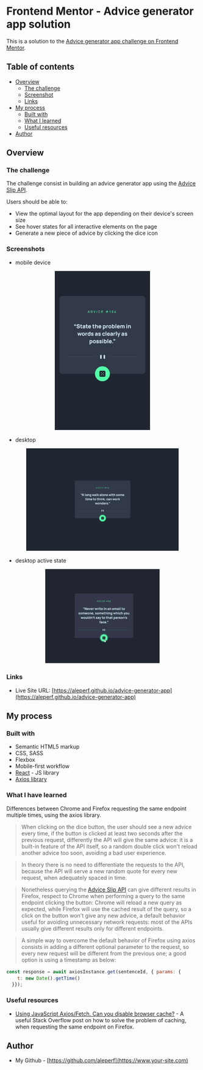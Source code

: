 # Frontend Mentor - Advice generator app solution

This is a solution to the [Advice generator app challenge on Frontend Mentor](https://www.frontendmentor.io/challenges/advice-generator-app-QdUG-13db). 

## Table of contents

- [Overview](#overview)
  - [The challenge](#the-challenge)
  - [Screenshot](#screenshot)
  - [Links](#links)
- [My process](#my-process)
  - [Built with](#built-with)
  - [What I learned](#what-i-learned)
  - [Useful resources](#useful-resources)
- [Author](#author)



## Overview

### The challenge

The challenge consist in building an advice generator app using the [Advice Slip API](https://api.adviceslip.com/).

Users should be able to:

- View the optimal layout for the app depending on their device's screen size
- See hover states for all interactive elements on the page
- Generate a new piece of advice by clicking the dice icon

### Screenshots

- mobile device

<p align="center">
 <img src="./screenshots/mobile-screenshot-1.png" width="250" title="advice app mobile screenshot">
 </p>

 - desktop


<p align="center">
 <img src="./screenshots/desktop-screenshot-1.png" width="400" title="advice app mobile screenshot">
 </p>


 - desktop active state

<p align="center">
 <img src="./screenshots/active-state.png" width="300" title="advice app mobile screenshot">
 </p>

### Links
- Live Site URL: [https://aleperf.github.io/advice-generator-app](https://aleperf.github.io/advice-generator-app)

## My process

### Built with

- Semantic HTML5 markup
- CSS, SASS
- Flexbox
- Mobile-first workflow
- [React](https://reactjs.org/) - JS library
- [Axios library](https://axios-http.com/)



### What I have learned
 Differences between Chrome and Firefox requesting the same endpoint multiple times, using the axios library.


>When clicking on the dice button, the user should see a new advice every time,  if the button is clicked at least two seconds after the previous request, differently the API will give the same advice: it is a built-in feature of the API itself, so a random double click won't reload another advice too soon, avoiding a bad user experience.

>In theory there is no need to differentiate the requests to the API, because the API will serve a new random quote for every new request, when adequately spaced in time.

>Nonetheless querying the [Advice Slip API](https://api.adviceslip.com/) can give different results in Firefox, respect to Chrome when performing a query to the same endpoint clicking the button: Chrome will reload a new query as expected, while Firefox will use the cached result of the query, so a click on the button won't give any new advice, a default behavior useful for avoiding unnecessary network requests: most of the APIs usually give different results only for different endpoints.

>A simple way to overcome the default behavior of Firefox using axios consists in adding a different optional parameter to the request, so every new request will be different from the previous one; a good option is using  a timestamp as below:


```js
const response = await axiosInstance.get(sentenceId, { params: {
    t: new Date().getTime()
  }});

```




### Useful resources

- [Using JavaScript Axios/Fetch. Can you disable browser cache?](https://stackoverflow.com/questions/49263559/using-javascript-axios-fetch-can-you-disable-browser-cache) - A useful Stack Overflow post on how to solve the problem of caching, when requesting the same endpoint on Firefox.


## Author

- My Github - [https://github.com/aleperf](https://www.your-site.com)


